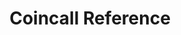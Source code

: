 ---
title: Coincall Reference

# language_tabs: # must be one of https://git.io/vQNgJ
#   - shell
  # - java
  # - python
  # - javascript

toc_footers:
  - <a href='#'>API Powered by Coincall</a>

includes:
  - base_en
  - mm_program
  - public_en
  - account_en
  - option_en
  - futures_en
  - option_ws_en
  - futures_ws_en
  - errors_en

search: true

code_clipboard: true

meta:
  - name: description
    content: Documentation for the Coincall API
---
